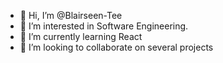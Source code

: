 - 👋 Hi, I’m @Blairseen-Tee
- 👀 I’m interested in Software Engineering.
- 🌱 I’m currently learning React
- 💞️ I’m looking to collaborate on several projects

<!---
Blairseen-Tee/Blairseen-Tee is a ✨ special ✨ repository because its `README.md` (this file) appears on your GitHub profile.
You can click the Preview link to take a look at your changes.
--->

